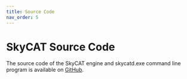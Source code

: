 ```yaml
---
title: Source Code
nav_order: 5
---
```


# SkyCAT Source Code

The source code of the SkyCAT engine and skycatd.exe command line program is available on
[GitHub](https://ve3nea.github.io/SkyCAT/index.html).
